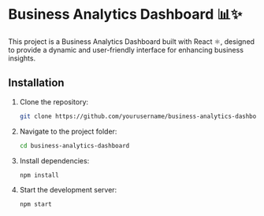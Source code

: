 

# Business Analytics Dashboard 📊✨

This project is a Business Analytics Dashboard built with React ⚛️, designed to provide a dynamic and user-friendly interface for enhancing business insights.


## Installation

1. Clone the repository:

   ```bash
   git clone https://github.com/yourusername/business-analytics-dashboard.git
   ```

2. Navigate to the project folder:

   ```bash
   cd business-analytics-dashboard
   ```

3. Install dependencies:

   ```bash
   npm install
   ```

4. Start the development server:

   ```bash
   npm start
   ```

